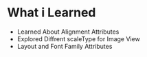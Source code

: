 # What i Learned
- Learned About Alignment Attributes
- Explored Diffrent scaleType for Image View
- Layout and Font Family Attributes